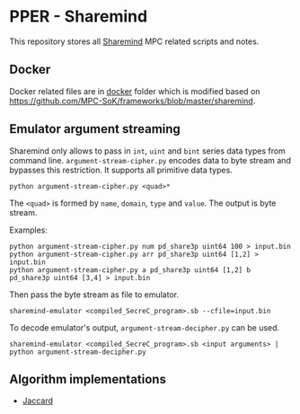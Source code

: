 # PPER - Sharemind

This repository stores all [Sharemind](https://sharemind.cyber.ee/) MPC related scripts and notes.

## Docker

Docker related files are in [docker](docker) folder which is modified based on https://github.com/MPC-SoK/frameworks/blob/master/sharemind.

## Emulator argument streaming

Sharemind only allows to pass in `int`, `uint` and `bint` series data types from command line. `argument-stream-cipher.py` encodes data to byte stream and bypasses this restriction. It supports all primitive data types.

```
python argument-stream-cipher.py <quad>*
```

The `<quad>` is formed by `name`, `domain`, `type` and `value`.
The output is byte stream.

Examples:
```
python argument-stream-cipher.py num pd_share3p uint64 100 > input.bin
python argument-stream-cipher.py arr pd_share3p uint64 [1,2] > input.bin
python argument-stream-cipher.py a pd_share3p uint64 [1,2] b pd_share3p uint64 [3,4] > input.bin
```

Then pass the byte stream as file to emulator.
```
sharemind-emulator <compiled_SecreC_program>.sb --cfile=input.bin
```

To decode emulator's output, `argument-stream-decipher.py` can be used.

```
sharemind-emulator <compiled_SecreC_program>.sb <input arguments> | python argument-stream-decipher.py
```

## Algorithm implementations

- [Jaccard](jaccard)

